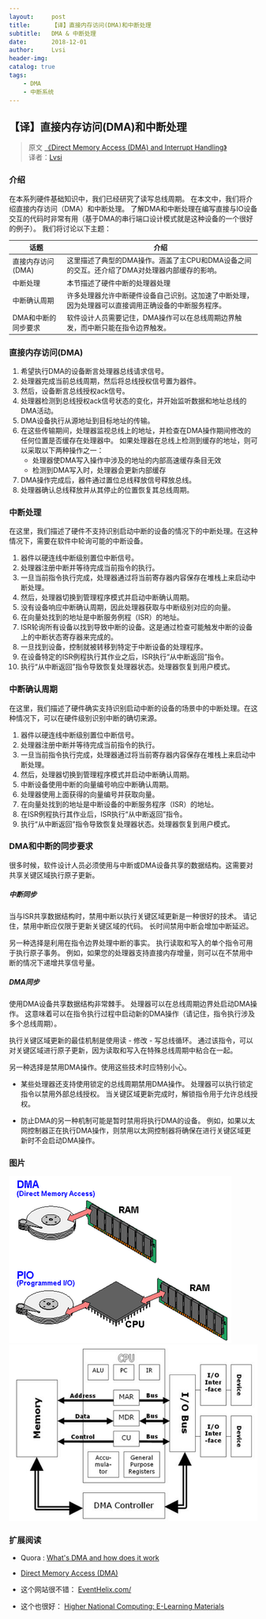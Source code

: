 ```yaml
---
layout:     post
title:      【译】直接内存访问(DMA)和中断处理
subtitle:   DMA & 中断处理
date:       2018-12-01
author:     Lvsi
header-img: 
catalog: true
tags:
    - DMA
    - 中断系统
---
```


## 【译】直接内存访问(DMA)和中断处理

> 原文 [《Direct Memory Access (DMA) and Interrupt Handling》](http://www.eventhelix.com/RealtimeMantra/FaultHandling/dma_interrupt_handling.htm#.XAFmTlUzbDd)<br/>
> 译者：[Lvsi](https://github.com/Lvsi-China)

### 介绍

在本系列硬件基础知识中，我们已经研究了读写总线周期。 在本文中，我们将介绍直接内存访问（DMA）和中断处理。 了解DMA和中断处理在编写直接与IO设备交互的代码时非常有用（基于DMA的串行端口设计模式就是这种设备的一个很好的例子）。 我们将讨论以下主题：

| 话题 | 介绍 |
| --- | --- |
| 直接内存访问(DMA) | 这里描述了典型的DMA操作。涵盖了主CPU和DMA设备之间的交互。还介绍了DMA对处理器内部缓存的影响。 |
| 中断处理 | 本节描述了硬件中断的处理器处理 |
| 中断确认周期 | 许多处理器允许中断硬件设备自己识别。这加速了中断处理，因为处理器可以直接调用正确设备的中断服务程序。 |
| DMA和中断的同步要求 |软件设计人员需要记住，DMA操作可以在总线周期边界触发，而中断只能在指令边界触发。 |

### 直接内存访问(DMA)

1. 希望执行DMA的设备断言处理器总线请求信号。 
2. 处理器完成当前总线周期，然后将总线授权信号置为器件。 
3. 然后，设备断言总线授权ack信号。 
4. 处理器检测到总线授权ack信号状态的变化，并开始监听数据和地址总线的DMA活动。 
5. DMA设备执行从源地址到目标地址的传输。 
6. 在这些传输期间，处理器监视总线上的地址，并检查在DMA操作期间修改的任何位置是否缓存在处理器中。 如果处理器在总线上检测到缓存的地址，则可以采取以下两种操作之一：
	- 处理器使DMA写入操作中涉及的地址的内部高速缓存条目无效
	- 检测到DMA写入时，处理器会更新内部缓存
7. DMA操作完成后，器件通过置位总线释放信号释放总线。
8. 处理器确认总线释放并从其停止的位置恢复其总线周期。

### 中断处理

在这里，我们描述了硬件不支持识别启动中断的设备的情况下的中断处理。在这种情况下，需要在软件中轮询可能的中断设备。
1. 器件以硬连线中断级别置位中断信号。
2. 处理器注册中断并等待完成当前指令的执行。
3. 一旦当前指令执行完成，处理器通过将当前寄存器内容保存在堆栈上来启动中断处理。
4. 然后，处理器切换到管理程序模式并启动中断确认周期。
5. 没有设备响应中断确认周期，因此处理器获取与中断级别对应的向量。
6. 在向量处找到的地址是中断服务例程（ISR）的地址。 
7. ISR轮询所有设备以找到导致中断的设备。这是通过检查可能触发中断的设备上的中断状态寄存器来完成的。
8. 一旦找到设备，控制就被转移到特定于中断设备的处理程序。
9. 在设备特定的ISR例程执行其作业之后，ISR执行“从中断返回”指令。
10. 执行“从中断返回”指令导致恢复处理器状态。处理器恢复到用户模式。

### 中断确认周期

在这里，我们描述了硬件确实支持识别启动中断的设备的场景中的中断处理。在这种情况下，可以在硬件级别识别中断的确切来源。

1. 器件以硬连线中断级别置位中断信号。
2. 处理器注册中断并等待完成当前指令的执行。
3. 一旦当前指令执行完成，处理器通过将当前寄存器内容保存在堆栈上来启动中断处理。
4. 然后，处理器切换到管理程序模式并启动中断确认周期。
5. 中断设备使用中断的向量编号响应中断确认周期。
6. 处理器使用上面获得的向量编号并获取向量。
7. 在向量处找到的地址是中断设备的中断服务程序（ISR）的地址。
8. 在ISR例程执行其作业后，ISR执行“从中断返回”指令。
9. 执行“从中断返回”指令导致恢复处理器状态。处理器恢复到用户模式。

### DMA和中断的同步要求

很多时候，软件设计人员必须使用与中断或DMA设备共享的数据结构。这需要对共享关键区域执行原子更新。

##### 中断同步

当与ISR共享数据结构时，禁用中断以执行关键区域更新是一种很好的技术。 请记住，禁用中断应仅限于更新关键区域的代码。 长时间禁用中断会增加中断延迟。 

另一种选择是利用在指令边界处理中断的事实。 执行读取和写入的单个指令可用于执行原子事务。 例如，如果您的处理器支持直接内存增量，则可以在不禁用中断的情况下递增共享信号量。

##### DMA同步

使用DMA设备共享数据结构非常棘手。 处理器可以在总线周期边界处启动DMA操作。 这意味着可以在指令执行过程中启动新的DMA操作（请记住，指令执行涉及多个总线周期）。

执行关键区域更新的最佳机制是使用读 - 修改 - 写总线循环。 通过该指令，可以对关键区域进行原子更新，因为读取和写入在特殊总线周期中粘合在一起。

另一种选择是禁用DMA操作。使用这些技术时应特别小心。

- 某些处理器还支持使用锁定的总线周期禁用DMA操作。 处理器可以执行锁定指令以禁用外部总线授权。 当关键区域更新完成时，解锁指令用于允许总线授权。

- 防止DMA的另一种机制可能是暂时禁用将执行DMA的设备。 例如，如果以太网控制器正在执行DMA操作，则禁用以太网控制器将确保在进行关键区域更新时不会启动DMA操作。

### 图片

<img src="/img/posts/2018/12-01/1.gif">

<img src="/img/posts/2018/12-01/2.jpg">

### 扩展阅读
- Quora : [What's DMA and how does it work](https://www.quora.com/What-is-DMA-and-how-does-it-work)

- [Direct Memory Access (DMA)](https://www.techopedia.com/definition/2767/direct-memory-access-dma)

- 这个网站很不错： [EventHelix.com/](http://www.eventhelix.com/)
- 这个也很好： [Higher National Computing: E-Learning Materials](https://www.sqa.org.uk/e-learning/SiteHomeCD/index.htm)